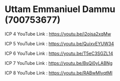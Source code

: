 # Uttam Emmaniuel Dammu (700753677)

ICP 4 YouTube Link : https://youtu.be/i2ojsa2xqMw 

ICP 5 YouTube Link : https://youtu.be/QuixvEYUW34

ICP 6 YouTube Link : https://youtu.be/T5eC3SGZL14 

ICP 7 YouTube Link : https://youtu.be/BsQi0yLABNg

ICP 8 YouTube Link : https://youtu.be/RABwMlyqtMI
